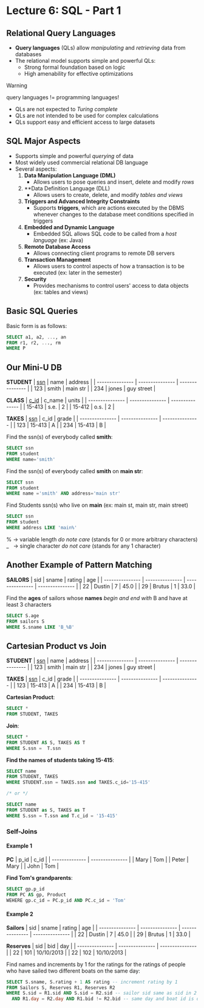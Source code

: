 # Lecture 6: SQL - Part 1

## Relational Query Languages

- **Query languages** (QLs) allow *manipulating* and *retrieving* data from databases
- The relational model supports simple and powerful QLs:
  - Strong formal foundation based on logic
  - High amenability for effective optimizations

> [!WARNING]
> query languages != programming languages!
- QLs are not expected to *Turing complete*
- QLs are not intended to be used for complex calculations
- QLs support easy and efficient access to large datasets

## SQL Major Aspects

- Supports simple and powerful *querying* of data
- Most widely used commercial relational DB language
- Several aspects:
  1. **Data Manipulation Language (DML)**
      - Allows users to pose queries and insert, delete and modify *rows*
  2. **Data Definition Language (DLL)
      - Allows users to create, delete, and modify *tables and views*
  3. **Triggers and Advanced Integrity Constraints**
      - Supports **triggers**, which are actions executed by the DBMS whenever changes to the database meet conditions specified in triggers
  4. **Embedded and Dynamic Language**
      - Embedded SQL allows SQL code to be called from a *host language* (ex: Java)
  5. **Remote Database Access**
      - Allows connecting client programs to remote DB servers
  6. **Transaction Management**
      - Allows users to control aspects of how a transaction is to be executed (ex: later in the semester)
  7. **Security**
      - Provides mechanisms to control users' access to data objects (ex: tables and views)

## Basic SQL Queries

Basic form is as follows:
```sql
SELECT a1, a2, ..., an
FROM r1, r2, ..., rm
WHERE P
```

## Our Mini-U DB

**STUDENT**
| <ins>ssn</ins> | name | address |
| --------------- | --------------- | --------------- |
| 123 | smith | main str |
| 234 | jones | guy street |

**CLASS**
| <ins>c_id</ins> | c_name | units |
| --------------- | --------------- | --------------- |
| 15-413 | s.e. | 2 |
| 15-412 | o.s. | 2 |

**TAKES**
| <ins>ssn</ins> | c_id | grade |
| --------------- | --------------- | --------------- |
| 123 | 15-413 | A |
| 234 | 15-413 | B |

Find the ssn(s) of everybody called **smith**:
```sql
SELECT ssn
FROM student 
WHERE name='smith'
```

Find the ssn(s) of everybody called **smith** on **main str**:
```sql
SELECT ssn
FROM student
WHERE name ='smith' AND address='main str'
```

Find Students ssn(s) who live on **main** (ex: main st, main str, main street)
```sql
SELECT ssn
FROM student
WHERE address LIKE 'main%'
```
% &rarr; variable length *do note care* (stands for 0 or more arbitrary characters)\
_ &nbsp; &rarr; single character *do not care* (stands for any 1 character)

## Another Example of Pattern Matching

**SAILORS**
| sid | sname | rating | age |
| --------------- | --------------- | --------------- | --------------- |
| 22 | Dustin | 7 | 45.0 |
| 29 | Brutus | 1 | 33.0 |

Find the **ages** of sailors whose **names** *begin and end with* B and have at least 3 characters
```sql
SELECT S.age
FROM sailors S
WHERE S.sname LIKE 'B_%B'
```

## Cartesian Product vs Join

**STUDENT**
| <ins>ssn</ins> | name | address |
| --------------- | --------------- | --------------- |
| 123 | smith | main str |
| 234 | jones | guy street |

**TAKES**
| <ins>ssn</ins> | c_id | grade |
| --------------- | --------------- | --------------- |
| 123 | 15-413 | A |
| 234 | 15-413 | B |

**Cartesian Product**:
```sql
SELECT *
FROM STUDENT, TAKES
```

**Join**:
```sql
SELECT * 
FROM STUDENT AS S, TAKES AS T 
WHERE S.ssn =  T.ssn
```

**Find the names of students taking 15-415**:
```sql
SELECT name 
FROM STUDENT, TAKES 
WHERE STUDENT.ssn = TAKES.ssn and TAKES.c_id='15-415'

/* or */

SELECT name
FROM STUDENT as S, TAKES as T
WHERE S.ssn = T.ssn and T.c_id = '15-415'
```

### Self-Joins

#### Example 1

**PC**
| p_id | c_id |
| -------------- | --------------- |
| Mary | Tom |
| Peter | Mary |
| John | Tom |

**Find Tom's grandparents**:
```sql
SELECT gp.p_id
FROM PC AS gp, Product
WEHERE gp.c_id = PC.p_id AND PC.c_id = 'Tom'
```

#### Example 2

**Sailors**
| sid | sname | rating | age |
| --------------- | --------------- | --------------- | --------------- |
| 22 | Dustin | 7 | 45.0 |
| 29 | Brutus | 1 | 33.0 |

**Reserves**
| sid | bid | day |
| --------------- | --------------- | --------------- |
| 22 | 101 | 10/10/2013 |
| 22 | 102 | 10/10/2013 |

Find names and increments by 1 for the ratings for the ratings of people who have sailed two different boats on the same day:
```sql
SELECT S.sname, S.rating + 1 AS rating -- increment rating by 1
FROM Sailors S, Reserves R1, Reserves R2
WHERE S.sid = R1.sid AND S.sid = R2.sid -- sailor sid same as sid in 2 reserves 
  AND R1.day = R2.day AND R1.bid != R2.bid -- same day and boat id is different
```
